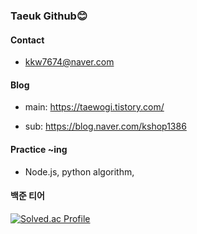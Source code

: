 ### Taeuk Github😊 

<!--
**kk7674/kk7674** is a ✨ _special_ ✨ repository because its `README.md` (this file) appears on your GitHub profile.

Here are some ideas to get you started:


- 🌱 I’m currently learning ...
- 👯 I’m looking to collaborate on ...
- 🤔 I’m looking for help with ...
- 💬 Ask me about ...
- 📫 How to reach me: ...
- 😄 Pronouns: ...
- ⚡ Fun fact: ...
-->


#### Contact

- kkw7674@naver.com

#### Blog
  
- main: https://taewogi.tistory.com/  
  
- sub: https://blog.naver.com/kshop1386

#### Practice ~ing

- Node.js, python algorithm, 
  
#### 백준 티어
  
 [![Solved.ac Profile](http://mazassumnida.wtf/api/v2/generate_badge?boj=kkw7674)](https://solved.ac/kkw7674/)
